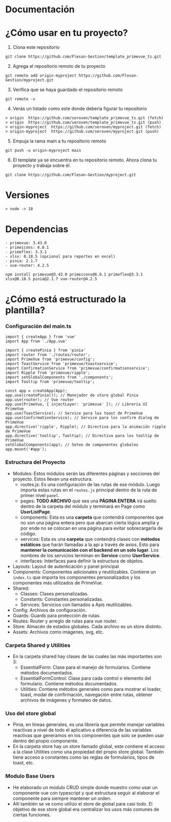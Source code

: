 # Documentación

# ¿Cómo usar en tu proyecto?

1. Clona este repositorio

```
git clone https://github.com/Flesan-Gestion/template_primevue_ts.git
```

2. Agrega el repositorio remoto de tu proyecto

```
git remote add origin-myproject https://github.com/Flesan-Gestion/myproject.git
```

3. Verifica que se haya guardado el repositorio remoto

```
git remote -v
```

4. Verás un listado como este donde debería figurar tu repositorio

```
> origin  https://github.com/seroven/template_primevue_ts.git (fetch)
> origin  https://github.com/seroven/template_primevue_ts.git (push)
> origin-myproject  https://github.com/seroven/myproject.git (fetch)
> origin-myproject  https://github.com/seroven/myproject.git (push)
```

5. Empuja la rama main a tu repositorio remoto

```
git push -u origin-myproject main
```

6. El template ya se encuentra en tu repositorio remoto. Ahora clona tu proyecto y trabaja sobre él.

```
git clone https://github.com/Flesan-Gestion/myproject.git
```

# Versiones

```
> node -> 18
```

# Dependencias

```
- primevue: 3.43.0
- primeicons: 6.0.1
- primeflex: 3.3.1
- xlsx: 0.18.5 (opcional para reportes en excel)
- pinia: 2.1.7
- vue-router: 4.2.5
```

```
npm install primevue@3.43.0 primeicons@6.0.1 primeflex@3.3.1 xlsx@0.18.5 pinia@2.1.7 vue-router@4.2.5
```

# ¿Cómo está estructurado la plantilla?

### Configuración del main.ts

```
import { createApp } from 'vue'
import App from './App.vue'

import { createPinia } from 'pinia'
import router from './routes/router';
import PrimeVue from 'primevue/config';
import ToastService from 'primevue/toastservice';
import ConfirmationService from 'primevue/confirmationservice';
import Ripple from 'primevue/ripple';
import setGlobalComponents from './components';
import Tooltip from 'primevue/tooltip';

const app = createApp(App);
app.use(createPinia()); // Manejador de store global Pinia
app.use(router); // Vue router
app.use(PrimeVue, { injectLayer: 'primevue' }); // Librería UI PrimeVue
app.use(ToastService); // Service para los toast de PrimeVue
app.use(ConfirmationService); // Service para los confirm dialog de PrimeVue
app.directive('ripple', Ripple); // Directiva para la animación ripple de PrimeVue
app.directive('tooltip', Tooltip); // Directiva para los tooltip de PrimeVue
setGlobalComponents(app); // Seteo de componentes globales
app.mount('#app');
```

### Estructura del Proyecto

- Modules: Estos módulos serán las diferentes páginas y secciones del proyecto. Estos llevan una estructura.
  - routes.js: Es una configuración de las rutas de ese módulo. Luego importa estas rutas en el `routes.js` principal dentro de la ruta de primer nivel `panel`.
  - pages: **TODO ARCHIVO** que sea una **PÁGINA ENTERA** irá suelto dentro de la carpeta del módulo y terminará en Page como **UserListPage**.
  - components: Esta es una **carpeta** que contendrá componentes que no son una página entera pero que abarcan cierta lógica amplia y por ende no se colocan en una página para evitar sobrecargarla de código.
  - services: Esta es una **carpeta** que contendrá clases con **métodos estáticos** que harán llamadas a la api a través de axios. Esto para **mantener la comunicación con el backend en un solo lugar**. Los nombres de los servicios terminan en **Service** como **UserService**.
  - interfaces: Interfaces para definir la estructura de objetos.
- Layouts: Layout de autenticación y panel principal
- Components: Componentes adicionales y reutilizables. Contiene un `index.ts` que importa los componentes personalizados y los componentes más utilizados de PrimeVue.
- Shared:
  - Classes: Clases personalizadas.
  - Constants: Constantes personalizadas.
  - Services: Servicios con llamados a Apis reutilizables.
- Config: Archivos de configuración.
- Guards: Guards para protección de rutas.
- Routes: Router y arreglo de rutas para vue router.
- Store: Almacén de estados globales. Cada archivo es un store distinto.
- Assets: Archivos como imágenes, svg, etc.

### Carpeta Shared y Utilities
- En la carpeta shared hay clases de las cuales las más importantes son 3:
   - EssentialForm: Clase para el manejo de formularios. Contiene métodos documentados.
   - EssentialFormControl: Clase para cada control o elemento del formulario. Contiene métodos documentados.
   - Utilities: Contiene métodos generales como para mostrar el loader, toast, modal de confirmación, navegación entre rutas, obtener archivos de imágenes y formateo de datos.

### Uso del store global
- Pinia, en líneas generales, es una librería que permite manejar variables reactivas a nivel de todo el aplicativo a diferencia de las variables reactivas que generamos en los componentes  que solo se pueden usar dentro del propio componente.
- En la carpeta store hay un store llamado global, este contiene el acceso a la clase Utilities como una propiedad del propio store global. También tiene acceso a constantes como las reglas de formularios, tipos de toast, etc.

### Modulo Base Users
- He elaborado un módulo CRUD simple donde muestro como usar un componente vue con typescript y qué estructura seguir al elaborar el componente para siempre mantener un orden.
- Allí también se ve como utilizo el store de global para casi todo. El objetivo de ese store global era centralizar los usos más comunes de ciertas funciones.